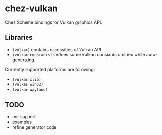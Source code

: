 # chez-vulkan

Chez Scheme bindings for Vulkan graphics API.

## Libraries

- `(vulkan)` contains necessities of Vulkan API.
- `(vulkan constants)` defines some Vulkan constants omitted while auto-generating.

Currently supported platforms are following:

- `(vulkan xlib)`
- `(vulkan win32)`
- `(vulkan wayland)`

## TODO
- mir support
- examples
- refine generator code

